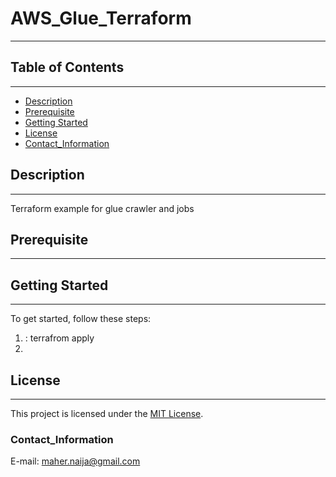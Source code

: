 # AWS_Glue_Terraform

---

## Table of Contents
---
- [Description](#description)
- [Prerequisite](#Prerequisites)
- [Getting Started](#getting-started)
- [License](#license)
- [Contact_Information](#Contact_Information)

## Description
---
Terraform example for glue crawler and jobs

##  Prerequisite
---

## Getting Started
---
To get started, follow these steps:
1. : terrafrom apply
2. 
## License
---
This project is licensed under the [MIT License](LICENSE).

### Contact_Information
 E-mail: maher.naija@gmail.com




